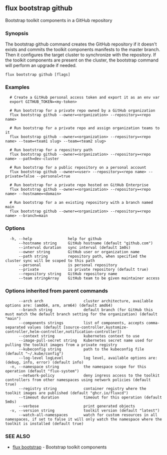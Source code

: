## flux bootstrap github

Bootstrap toolkit components in a GitHub repository

### Synopsis

The bootstrap github command creates the GitHub repository if it doesn't exists and
commits the toolkit components manifests to the master branch.
Then it configures the target cluster to synchronize with the repository.
If the toolkit components are present on the cluster,
the bootstrap command will perform an upgrade if needed.

```
flux bootstrap github [flags]
```

### Examples

```
  # Create a GitHub personal access token and export it as an env var
  export GITHUB_TOKEN=<my-token>

  # Run bootstrap for a private repo owned by a GitHub organization
  flux bootstrap github --owner=<organization> --repository=<repo name>

  # Run bootstrap for a private repo and assign organization teams to it
  flux bootstrap github --owner=<organization> --repository=<repo name> --team=<team1 slug> --team=<team2 slug>

  # Run bootstrap for a repository path
  flux bootstrap github --owner=<organization> --repository=<repo name> --path=dev-cluster

  # Run bootstrap for a public repository on a personal account
  flux bootstrap github --owner=<user> --repository=<repo name> --private=false --personal=true 

  # Run bootstrap for a private repo hosted on GitHub Enterprise
  flux bootstrap github --owner=<organization> --repository=<repo name> --hostname=<domain>

  # Run bootstrap for a an existing repository with a branch named main
  flux bootstrap github --owner=<organization> --repository=<repo name> --branch=main

```

### Options

```
  -h, --help                help for github
      --hostname string     GitHub hostname (default "github.com")
      --interval duration   sync interval (default 1m0s)
      --owner string        GitHub user or organization name
      --path string         repository path, when specified the cluster sync will be scoped to this path
      --personal            is personal repository
      --private             is private repository (default true)
      --repository string   GitHub repository name
      --team stringArray    GitHub team to be given maintainer access
```

### Options inherited from parent commands

```
      --arch arch                  cluster architecture, available options are: (amd64, arm, arm64) (default amd64)
      --branch string              default branch (for GitHub this must match the default branch setting for the organization) (default "main")
      --components strings         list of components, accepts comma-separated values (default [source-controller,kustomize-controller,helm-controller,notification-controller])
      --context string             kubernetes context to use
      --image-pull-secret string   Kubernetes secret name used for pulling the toolkit images from a private registry
      --kubeconfig string          path to the kubeconfig file (default "~/.kube/config")
      --log-level logLevel         log level, available options are: (debug, info, error) (default info)
  -n, --namespace string           the namespace scope for this operation (default "flux-system")
      --network-policy             deny ingress access to the toolkit controllers from other namespaces using network policies (default true)
      --registry string            container registry where the toolkit images are published (default "ghcr.io/fluxcd")
      --timeout duration           timeout for this operation (default 5m0s)
      --verbose                    print generated objects
  -v, --version string             toolkit version (default "latest")
      --watch-all-namespaces       watch for custom resources in all namespaces, if set to false it will only watch the namespace where the toolkit is installed (default true)
```

### SEE ALSO

* [flux bootstrap](flux_bootstrap.md)	 - Bootstrap toolkit components

